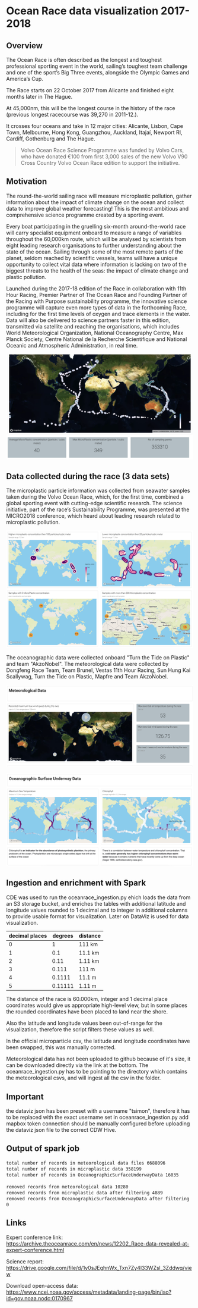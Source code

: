 # Ocean Race data visualization 2017-2018
## Overview

The Ocean Race is often described as the longest and toughest professional sporting event in the world, sailing’s toughest team challenge and one of the sport’s Big Three events, alongside the Olympic Games and America’s Cup.

The Race starts on 22 October 2017 from Alicante and finished eight months later in The Hague.

At 45,000nm, this will be the longest course in the history of the race (previous longest racecourse was 39,270 in 2011-12.).

It crosses four oceans and take in 12 major cities: Alicante, Lisbon, Cape Town, Melbourne, Hong Kong, Guangzhou, Auckland, Itajaí, Newport RI, Cardiff, Gothenburg and The Hague.

> Volvo Ocean Race Science Programme was funded by Volvo Cars, who have donated €100 from first 3,000 sales of the new Volvo V90 Cross Country Volvo Ocean Race edition to support the initiative. 

## Motivation
The round-the-world sailing race will measure microplastic pollution, gather information about the impact of climate change on the ocean and collect data to improve global weather forecasting! This is the most ambitious and comprehensive science programme created by a sporting event. 

Every boat participating in the gruelling six-month around-the-world race will carry specialist equipment onboard to measure a range of variables throughout the 60,000km route, which will be analysed by scientists from eight leading research organisations to further understanding about the state of the ocean. Sailing through some of the most remote parts of the planet, seldom reached by scientific vessels, teams will have a unique opportunity to collect vital data where information is lacking on two of the biggest threats to the health of the seas: the impact of climate change and plastic pollution. 

Launched during the 2017-18 edition of the Race in collaboration with 11th Hour Racing, Premier Partner of The Ocean Race and Founding Partner of the Racing with Purpose sustainability programme, the innovative science programme will capture even more types of data in the forthcoming Race, including for the first time levels of oxygen and trace elements in the water. Data will also be delivered to science partners faster in this edition, transmitted via satellite and reaching the organisations, which includes World Meteorological Organization, National Oceanography Centre, Max Planck Society, Centre National de la Recherche Scientifique and National Oceanic and Atmospheric Administration, in real time.

![Route](https://github.com/simontarzi/oceanrace/blob/main/pics/Screenshot%202023-02-24%20at%2016.40.11.png)


## Data collected during the race (3 data sets)

The microplastic particle information was collected from seawater samples taken during the Volvo Ocean Race, which, for the first time, combined a global sporting event with cutting-edge scientific research.
The science initiative, part of the race’s Sustainability Programme, was presented at the MICRO2018 conference, which heard about leading research related to microplastic pollution.

![Microplastic1](https://github.com/simontarzi/oceanrace/blob/main/pics/Screenshot%202023-02-24%20at%2016.41.05.png)

The oceanographic data were collected onboard "Turn the Tide on Plastic" and team "AkzoNobel". 
The meteorological data were collected by Dongfeng Race Team, Team Brunel, Vestas 11th Hour Racing, Sun Hung Kai Scallywag, Turn the Tide on Plastic, Mapfre and Team AkzoNobel.

![Microplastic2](https://github.com/simontarzi/oceanrace/blob/main/pics/Screenshot%202023-02-24%20at%2016.41.33.png)

![Microplastic3](https://github.com/simontarzi/oceanrace/blob/main/pics/Screenshot%202023-02-24%20at%2016.42.16.png)

## Ingestion and enrichment with Spark

CDE was used to run the oceanrace_ingestion.py ehich loads the data from an S3 storage bucket, and enriches the tables with additional latitude and longitude values rounded to 1 decimal and to integer in additional columns to provide usable format for visualization. Later on DataViz is used for data visualization. 

| decimal places | degrees  | distance  | 
|---|---|---|
| 0  | 1  |  111  km |
|  1 | 0.1  | 11.1 km  |
|  2 |  0.11 |  1.11 km |
|  3 |  0.111 |  111  m |
|  4 |  0.1111 | 11.1 m  |
|  5 |  0.11111 | 1.11 m  |

The distance of the race is 60.000km, integer and 1 decimal place coordinates would give us appropriate high-level view, but in some places the rounded coordinates have been placed to land near the shore. 

Also the latitude and longitude values been out-of-range for the visualization, therefore the script filters these values as well. 

In the official microparticle csv, the latitude and longitude coordinates have been swapped, this was manually corrected.  

Meteorological data has not been uploaded to github because of it's size, it can be downloaded directly via the link at the bottom. The oceanrace_ingestion.py has to be pointing to the directory which contains the meteorological csvs, and will ingest all the csv in the folder. 

## Important

the dataviz json has been preset with a username "tsimon", therefore it has to be replaced with the exact username set in oceanrace_ingestion.py
add mapbox token
connection should be manually configured before uploading the dataviz json file to the correct CDW Hive. 

## Output of spark job

	total number of records in meteorological data files 6688096
	total number of records in microplastic data 358199
	total number of records in OceanographicSurfaceUnderwayData 16035
  
  	removed records from meteorological data 10280
	removed records from microplastic data after filtering 4889
	removed records from OceanographicSurfaceUnderwayData after filtering 0

## Links
Expert conference link: https://archive.theoceanrace.com/en/news/12202_Race-data-revealed-at-expert-conference.html 

Science report: https://drive.google.com/file/d/1y0sJEghnWx_Txn7Zy4l33WZsl_3Zddwq/view 

Download open-access data: https://www.ncei.noaa.gov/access/metadata/landing-page/bin/iso?id=gov.noaa.nodc:0170967 
